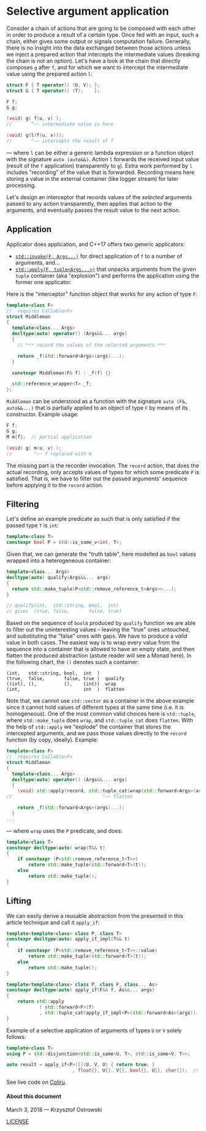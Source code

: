 
# Selective argument application

Consider a chain of actions that are going to be composed with each other in order to produce a result of a certain type. Once fed with an input, such a chain, either gives some output or signals computation failure. Generally, there is no insight into the data exchanged between those actions unless we inject a prepared action that intercepts the intermediate values (breaking the chain is not an option). Let's have a look at the chain that directly composes `g` after `f`, and for which we want to intercept the intermediate value using the prepared action `l`:

```c++
struct F { T operator() (U, V); };
struct G { T operator() (T);    };

F f;
G g;

(void) g( f(u, v) );
//       ^~~ intermediate value is here

(void) g(l(f(u, v)));
//       ^~~ intercepts the result of f
```

&mdash; where `l` can be either a generic lambda expression or a function object with the signature `auto (auto&&)`. Action `l` forwards  the received input value (result of the `f` application) transparently to `g`). Extra work performed by `l` includes "recording" of the value that is forwarded. Recording means here storing a value in the external container (like logger stream) for later processing.

Let's design an interceptor that records values of the _selected_ arguments passed to any action transparently, then applies that action to the arguments, and eventually passes the result value to the next action.

## Application

Applicator does application, and C++17 offers two generic applicators:
* [`std::invoke(F, Args...)`](http://en.cppreference.com/w/cpp/utility/functional/invoke) for direct application of `f` to a number of arguments, and...
* [`std::apply(F, tuple<Args...>)`](http://en.cppreference.com/w/cpp/utility/apply) that unpacks arguments from the given `tuple` container (aka "explosion") and performs the application using the former one applicator.

Here is the "interceptor" function object that works for any action of type `F`:

```c++
template<class F>
//  requires Callable<F>
struct Middleman
{
  template<class... Args>
  decltype(auto) operator() (Args&&... args)
  {
    // *** record the values of the selected arguments ***

    return _f(std::forward<Args>(args)...);
  }

  constexpr Middleman(F& f) : _f(f) {}

  std::reference_wrapper<T> _f;
};
```

`Middleman` can be understood as a function with the signature `auto (F&, auto&&...)` that is partially applied to an object of type `F` by means of its constructor. Example usage:

```c++
F f;
G g;
M m{f};  // partial application

(void) g( m(u, v) );
//        ^~~ f replaced with m
```

The missing part is the recorder invocation. The `record` action, that does the actual recording, only accepts values of types for which some predicate `P` is satisfied. That is, we have to filter out the passed arguments' sequence before applying it to the `record` action.

## Filtering

Let's define an example predicate as such that is only satisfied if the passed type `T` is `int`:

```c++
template<class T>
constexpr bool P = std::is_same_v<int, T>;
```

Given that, we can generate the "truth table", here modelled as `bool` values wrapped into a heterogeneous container:

```c++
template<class... Args>
decltype(auto) qualify(Args&&... args)
{
  return std::make_tuple(P<std::remove_reference_t<Args>>...);
}

// qualify(int,  std::string, bool,  int)
// gives  (true, false,       false, true)
```

Based on the sequence of `bool`s produced by `qualify` function we are able to filter out the uninteresting values &ndash; leaving the "true" ones untouched, and substituting the "false" ones with gaps. We have to produce a _valid_ value in both cases. The easiest way is to wrap every value from the sequence into a container that is allowed to have an empty state, and then flatten the produced abstraction (astute reader will see a Monad here). In the following chart, the `()` denotes such a container:

```
(int,   std::string, bool,  int  )
(true,  false,       false, true )  qualify
((int), (),          (),    (int))  wrap
(int,                       int  )  flatten
```

Note that, we cannot use `std::vector` as a container in the above example since it cannot hold values of different types at the same time (i.e. it is homogeneous). One of the most common valid choices here is `std::tuple`, where `std::make_tuple` does `wrap`, and `std::tuple_cat` does `flatten`. With the help of `std::apply` we "explode" the container that stores the intercepted arguments, and we pass those values directly to the `record` function (by copy, ideally). Example:

```c++
template<class F>
//  requires Callable<F>
struct Middleman
{
  template<class... Args>
  decltype(auto) operator() (Args&&... args)
  {
    (void) std::apply(record, std::tuple_cat(wrap(std::forward<Args>(args))...));
//                                 ^~~ flatten

    return _f(std::forward<Args>(args)...);
  }
...
```

&mdash; where `wrap` uses the `P` predicate, and does:

```c++
template<class T>
constexpr decltype(auto) wrap(T&& t)
{
    if constexpr (P<std::remove_reference_t<T>>)
        return std::make_tuple(std::forward<T>(t));
    else
        return std::make_tuple();
}
```

## Lifting

We can easily derive a reusable abstraction from the presented in this article technique and call it `apply_if`:

```c++
template<template<class> class P, class T>
constexpr decltype(auto) apply_if_impl(T&& t)
{
    if constexpr (P<std::remove_reference_t<T>>::value)
        return std::make_tuple(std::forward<T>(t));
    else
        return std::make_tuple();
}

template<template<class> class P, class F, class... As>
constexpr decltype(auto) apply_if(F&& f, As&&... args)
{
    return std::apply
            ( std::forward<F>(f)
            , std::tuple_cat(apply_if_impl<P>(std::forward<As>(args))...) );
}
```

Example of a selective application of arguments of types `U` or `V` solely follows:

```c++
template<class T>
using P = std::disjunction<std::is_same<U, T>, std::is_same<V, T>>;

auto result = apply_if<P>([](U, V, U) { return true; }
                        , float{}, U{}, V{}, bool{}, U{}, char{});  // true
```

See live code on [Coliru](http://coliru.stacked-crooked.com/a/dab41cc841c92211).


#### About this document

March 3, 2018 &mdash; Krzysztof Ostrowski

[LICENSE](https://github.com/insooth/insooth.github.io/blob/master/LICENSE)
